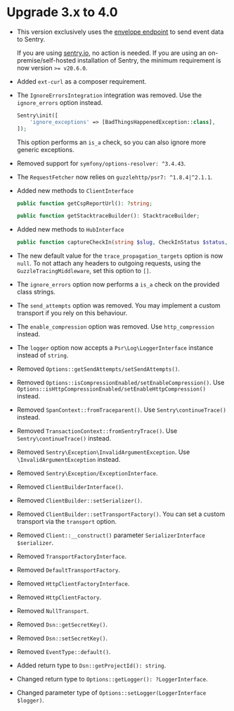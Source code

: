 # Upgrade 3.x to 4.0

- This version exclusively uses the [envelope endpoint](https://develop.sentry.dev/sdk/envelopes/) to send event data to Sentry.

  If you are using [sentry.io](https://sentry.io), no action is needed.
  If you are using an on-premise/self-hosted installation of Sentry, the minimum requirement is now version `>= v20.6.0`.

- Added `ext-curl` as a composer requirement.

- The `IgnoreErrorsIntegration` integration was removed. Use the `ignore_errors` option instead.

  ```php
  Sentry\init([
      'ignore_exceptions' => [BadThingsHappenedException::class],
  ]);
  ```
  
  This option performs an `is_a` check, so you can also ignore more generic exceptions.

- Removed support for `symfony/options-resolver: ^3.4.43`.

- The `RequestFetcher` now relies on `guzzlehttp/psr7: ^1.8.4|^2.1.1`.

- Added new methods to `ClientInterface`

  ```php
  public function getCspReportUrl(): ?string;

  public function getStacktraceBuilder(): StacktraceBuilder;
  ```

- Added new methods to `HubInterface`

  ```php
  public function captureCheckIn(string $slug, CheckInStatus $status, $duration = null, ?MonitorConfig $monitorConfig = null, ?string $checkInId = null): ?string;
  ```

- The new default value for the `trace_propagation_targets` option is now `null`. To not attach any headers to outgoing requests, using the `GuzzleTracingMiddleware`, set this option to `[]`.
- The `ignore_errors` option now performs a `is_a` check on the provided class strings.
- The `send_attempts` option was removed. You may implement a custom transport if you rely on this behaviour.
- The `enable_compression` option was removed. Use `http_compression` instead.
- The `logger` option now accepts a `Psr\Log\LoggerInterface` instance instead of `string`.

- Removed `Options::getSendAttempts/setSendAttempts()`.
- Removed `Options::isCompressionEnabled/setEnableCompression()`. Use `Options::isHttpCompressionEnabled/setEnableHttpCompression()` instead.
- Removed `SpanContext::fromTraceparent()`. Use `Sentry\continueTrace()` instead.
- Removed `TransactionContext::fromSentryTrace()`. Use `Sentry\continueTrace()` instead.
- Removed `Sentry\Exception\InvalidArgumentException`. Use `\InvalidArgumentException` instead.
- Removed `Sentry\Exception/ExceptionInterface`.
- Removed `ClientBuilderInterface()`.
- Removed `ClientBuilder::setSerializer()`.
- Removed `ClientBuilder::setTransportFactory()`. You can set a custom transport via the `transport` option.
- Removed `Client::__construct()` parameter `SerializerInterface $serializer`.
- Removed `TransportFactoryInterface`.
- Removed `DefaultTransportFactory`.
- Removed `HttpClientFactoryInterface`.
- Removed `HttpClientFactory`.
- Removed `NullTransport`.
- Removed `Dsn::getSecretKey()`.
- Removed `Dsn::setSecretKey()`.
- Removed `EventType::default()`.

- Added return type to `Dsn::getProjectId(): string`.
- Changed return type to `Options::getLogger(): ?LoggerInterface`.
- Changed parameter type of `Options::setLogger(LoggerInterface $logger)`.
